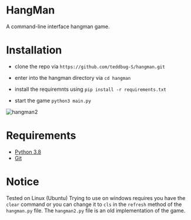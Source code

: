 # HangMan
A command-line interface hangman game.

# Installation
- clone the repo via ```https://github.com/teddbug-S/hangman.git```
- enter into the hangman directory via `cd hangman`
- install the requiremnts using 
```pip install -r requirements.txt```

- start the game `python3 main.py`

![hangman2](https://github.com/teddbug-S/hangman/blob/main/hangman2.png)

# Requirements
- [Python 3.8](https://python.org)
- [Git](https://git-scm.com/downloads)

# Notice
Tested on Linux (Ubuntu)
Trying to use on windows requires you have the `clear` command 
or you can change it to `cls` in the `refresh` method of the `hangman.py` file.
The `hangman2.py` file is an old implementation of the game.
